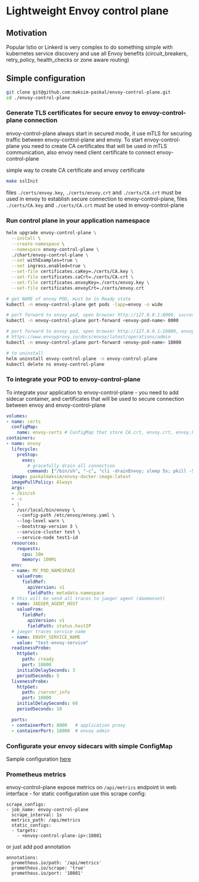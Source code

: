 # Lightweight Envoy control plane
## Motivation
Popular Istio or Linkerd is very complex to do something simple with kubernetes service discovery and use all Envoy benefits (circuit_breakers, retry_policy, health_checks or zone aware routing)

## Simple configuration
```bash
git clone git@github.com:maksim-paskal/envoy-control-plane.git
cd ./envoy-control-plane
```
### Generate TLS certificates for secure envoy to envoy-control-plane connection
envoy-control-plane always start in secured mode, it use mTLS for securing traffic between envoy-control-plane and envoy. To start envoy-control-plane you need to create CA certificates that will be used in mTLS communication, also envoy need client certificate to connect envoy-control-plane

simple way to create CA certificate and envoy certificate
```bash
make sslInit
```

files `./certs/envoy.key`, `./certs/envoy.crt` and `./certs/CA.crt` must be used in envoy to establish secure connection to envoy-control-plane, files `./certs/CA.key` and `./certs/CA.crt` must be used in envoy-control-plane
### Run control plane in your application namespace
```bash
helm upgrade envoy-control-plane \
  --install \
  --create-namespace \
  --namespace envoy-control-plane \
  ./chart/envoy-control-plane \
  --set withExamples=true \
  --set ingress.enabled=true \
  --set-file certificates.caKey=./certs/CA.key \
  --set-file certificates.caCrt=./certs/CA.crt \
  --set-file certificates.envoyKey=./certs/envoy.key \
  --set-file certificates.envoyCrt=./certs/envoy.crt

# get NAME of envoy POD, must be in Ready state
kubectl -n envoy-control-plane get pods -lapp=envoy -o wide

# port forward to envoy pod, open browser http://127.0.0.1:8000, success result `Hello World`
kubectl -n envoy-control-plane port-forward <envoy-pod-name> 8000

# port forward to envoy pod, open browser http://127.0.0.1:18000, envoy administration interface
# https://www.envoyproxy.io/docs/envoy/latest/operations/admin
kubectl -n envoy-control-plane port-forward <envoy-pod-name> 18000

# to uninstall
helm uninstall envoy-control-plane -n envoy-control-plane
kubectl delete ns envoy-control-plane
```

### To integrate your POD to envoy-control-plane
To integrate your application to envoy-control-plane - you need to add sidecar container, and certificates that will be used to secure connection between envoy and envoy-control-plane
```yaml
volumes:
- name: certs
  configMap:
    name: envoy-certs # ConfigMap that store CA.crt, envoy.crt, envoy.key
containers:
- name: envoy
  lifecycle:
    preStop:
      exec:
        # gracefully drain all connection
        command: ["/bin/sh", "-c", "cli -drainEnvoy; sleep 5s; pkill -SIGTERM envoy"]
  image: paskalmaksim/envoy-docker-image:latest
  imagePullPolicy: Always
  args:
  - /bin/sh
  - -c
  - |
    /usr/local/bin/envoy \
    --config-path /etc/envoy/envoy.yaml \
    --log-level warn \
    --bootstrap-version 3 \
    --service-cluster test \
    --service-node test1-id
  resources:
    requests:
      cpu: 10m
      memory: 100Mi
  env:
  - name: MY_POD_NAMESPACE
    valueFrom:
      fieldRef:
        apiVersion: v1
        fieldPath: metadata.namespace
  # this will be send all traces to jaeger agent (daemonset)
  - name: JAEGER_AGENT_HOST
    valueFrom:
      fieldRef:
        apiVersion: v1
        fieldPath: status.hostIP
  # jaeger traces service name
  - name: ENVOY_SERVICE_NAME
    value: "test-envoy-service"
  readinessProbe:
    httpGet:
      path: /ready
      port: 18000
    initialDelaySeconds: 3
    periodSeconds: 5
  livenessProbe:
    httpGet:
      path: /server_info
      port: 18000
    initialDelaySeconds: 60
    periodSeconds: 10

  ports:
  - containerPort: 8000   # application proxy
  - containerPort: 18000  # envoy admin
```
### Configurate your envoy sidecars with simple ConfigMap
Sample configuration [here](chart/envoy-control-plane/templates/envoy-test1-id.yaml)

### Prometheus metrics
envoy-control-plane expose metrics on `/api/metrics` endpoint in web interface - for static configuration use this scrape config:
```
scrape_configs:
- job_name: envoy-control-plane
  scrape_interval: 1s
  metrics_path: /api/metrics
  static_configs:
  - targets:
    - <envoy-control-plane-ip>:18081
```
or just add pod annotation
```
annotations:
  prometheus.io/path: '/api/metrics'
  prometheus.io/scrape: 'true'
  prometheus.io/port: '18081'
```
